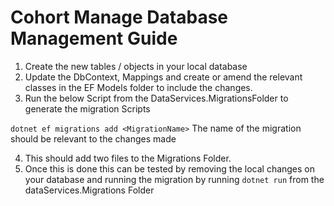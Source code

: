 # Cohort Manage Database Management Guide

1. Create the new tables / objects in your local database
2. Update the DbContext, Mappings and create or amend the relevant classes in the EF Models folder to include the changes.
3. Run the below Script from the DataServices.MigrationsFolder to generate the migration Scripts

`dotnet ef migrations add <MigrationName>`
The name of the migration should be relevant to the changes made

4. This should add two files to the Migrations Folder.
5. Once this is done this can be tested by removing the local changes on your database and running the migration by running `dotnet run` from the dataServices.Migrations Folder

